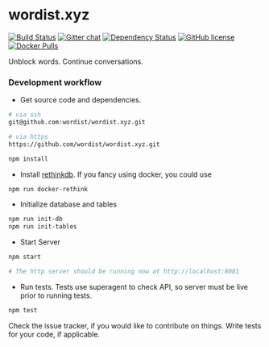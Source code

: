 # wordist.xyz

[![Build Status](https://travis-ci.org/wordist/wordist.xyz.svg?branch=master)](https://travis-ci.org/wordist/wordist.xyz)
[![Gitter chat](https://badges.gitter.im/gitterHQ/gitter.png)](https://gitter.im/wordist/Lobby)
[![Dependency Status](https://david-dm.org/wordist/wordist.xyz.svg)](https://david-dm.org/wordist/wordist.xyz)
[![GitHub license](https://img.shields.io/badge/license-MIT-blue.svg)](https://raw.githubusercontent.com/wordist/wordist.xyz/master/LICENSE)
[![Docker Pulls](https://img.shields.io/docker/pulls/scriptnull/wordist.xyz.svg?maxAge=2592000)](https://hub.docker.com/r/scriptnull/wordist.xyz/)

Unblock words. Continue conversations.

### Development workflow

- Get source code and dependencies.
```bash
# via ssh
git@github.com:wordist/wordist.xyz.git

# via https
https://github.com/wordist/wordist.xyz.git

npm install
```

- Install [rethinkdb](https://www.rethinkdb.com/). If you fancy using docker, you could use
```bash
npm run docker-rethink
```

- Initialize database and tables
```bash
npm run init-db
npm run init-tables
```

- Start Server
```bash
npm start

# The http server should be running now at http://localhost:8081
```

- Run tests. Tests use superagent to check API, so server must be live prior to running tests.
```bash
npm test
```

Check the issue tracker, if you would like to contribute on things. Write tests for your code, if applicable.
